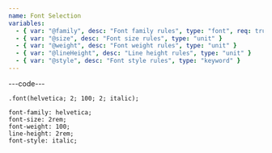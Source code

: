 ```yaml
---
name: Font Selection
variables:
  - { var: "@family", desc: "Font family rules", type: "font", req: true }
  - { var: "@size", desc: "Font size rules", type: "unit" }
  - { var: "@weight", desc: "Font weight rules", type: "unit" }
  - { var: "@lineHeight", desc: "Line height rules", type: "unit" }
  - { var: "@style", desc: "Font style rules", type: "keyword" }
---
```


---code---

```less
.font(helvetica; 2; 100; 2; italic);
```

```less
font-family: helvetica;
font-size: 2rem;
font-weight: 100;
line-height: 2rem;
font-style: italic;
```